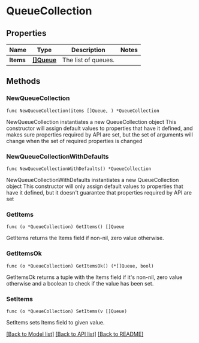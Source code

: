 # QueueCollection

## Properties

Name | Type | Description | Notes
------------ | ------------- | ------------- | -------------
**Items** | [**[]Queue**](Queue.md) | The list of queues. | 

## Methods

### NewQueueCollection

`func NewQueueCollection(items []Queue, ) *QueueCollection`

NewQueueCollection instantiates a new QueueCollection object
This constructor will assign default values to properties that have it defined,
and makes sure properties required by API are set, but the set of arguments
will change when the set of required properties is changed

### NewQueueCollectionWithDefaults

`func NewQueueCollectionWithDefaults() *QueueCollection`

NewQueueCollectionWithDefaults instantiates a new QueueCollection object
This constructor will only assign default values to properties that have it defined,
but it doesn't guarantee that properties required by API are set

### GetItems

`func (o *QueueCollection) GetItems() []Queue`

GetItems returns the Items field if non-nil, zero value otherwise.

### GetItemsOk

`func (o *QueueCollection) GetItemsOk() (*[]Queue, bool)`

GetItemsOk returns a tuple with the Items field if it's non-nil, zero value otherwise
and a boolean to check if the value has been set.

### SetItems

`func (o *QueueCollection) SetItems(v []Queue)`

SetItems sets Items field to given value.



[[Back to Model list]](../README.md#documentation-for-models) [[Back to API list]](../README.md#documentation-for-api-endpoints) [[Back to README]](../README.md)


